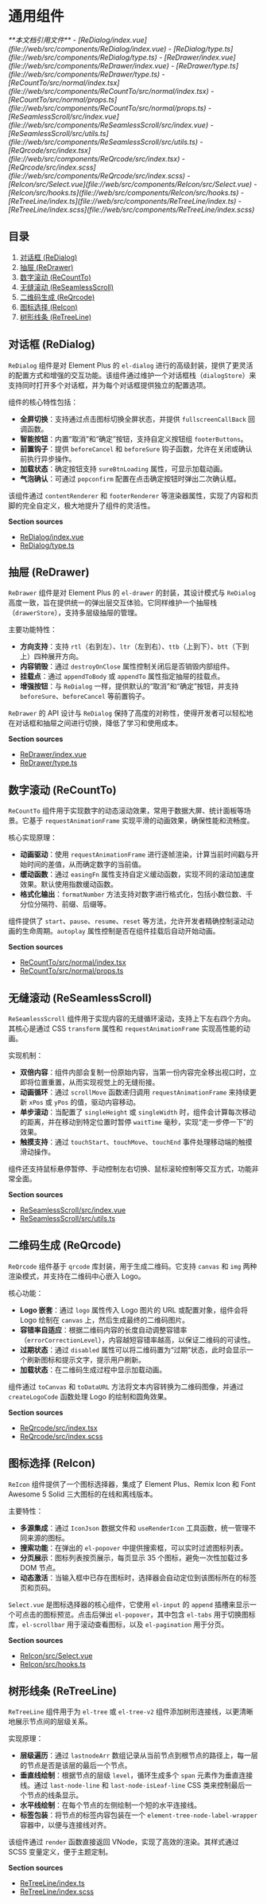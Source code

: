 # 通用组件

<cite>
**本文档引用文件**  
- [ReDialog/index.vue](file://web/src/components/ReDialog/index.vue)
- [ReDialog/type.ts](file://web/src/components/ReDialog/type.ts)
- [ReDrawer/index.vue](file://web/src/components/ReDrawer/index.vue)
- [ReDrawer/type.ts](file://web/src/components/ReDrawer/type.ts)
- [ReCountTo/src/normal/index.tsx](file://web/src/components/ReCountTo/src/normal/index.tsx)
- [ReCountTo/src/normal/props.ts](file://web/src/components/ReCountTo/src/normal/props.ts)
- [ReSeamlessScroll/src/index.vue](file://web/src/components/ReSeamlessScroll/src/index.vue)
- [ReSeamlessScroll/src/utils.ts](file://web/src/components/ReSeamlessScroll/src/utils.ts)
- [ReQrcode/src/index.tsx](file://web/src/components/ReQrcode/src/index.tsx)
- [ReQrcode/src/index.scss](file://web/src/components/ReQrcode/src/index.scss)
- [ReIcon/src/Select.vue](file://web/src/components/ReIcon/src/Select.vue)
- [ReIcon/src/hooks.ts](file://web/src/components/ReIcon/src/hooks.ts)
- [ReTreeLine/index.ts](file://web/src/components/ReTreeLine/index.ts)
- [ReTreeLine/index.scss](file://web/src/components/ReTreeLine/index.scss)
</cite>

## 目录
1. [对话框 (ReDialog)](#对话框-redialog)
2. [抽屉 (ReDrawer)](#抽屉-redrawer)
3. [数字滚动 (ReCountTo)](#数字滚动-recountto)
4. [无缝滚动 (ReSeamlessScroll)](#无缝滚动-reseamlessscroll)
5. [二维码生成 (ReQrcode)](#二维码生成-reqrcode)
6. [图标选择 (ReIcon)](#图标选择-reicon)
7. [树形线条 (ReTreeLine)](#树形线条-retreeline)

## 对话框 (ReDialog)

`ReDialog` 组件是对 Element Plus 的 `el-dialog` 进行的高级封装，提供了更灵活的配置方式和增强的交互功能。该组件通过维护一个对话框栈（`dialogStore`）来支持同时打开多个对话框，并为每个对话框提供独立的配置选项。

组件的核心特性包括：
- **全屏切换**：支持通过点击图标切换全屏状态，并提供 `fullscreenCallBack` 回调函数。
- **智能按钮**：内置“取消”和“确定”按钮，支持自定义按钮组 `footerButtons`。
- **前置钩子**：提供 `beforeCancel` 和 `beforeSure` 钩子函数，允许在关闭或确认前执行异步操作。
- **加载状态**：确定按钮支持 `sureBtnLoading` 属性，可显示加载动画。
- **气泡确认**：可通过 `popconfirm` 配置在点击确定按钮时弹出二次确认框。

该组件通过 `contentRenderer` 和 `footerRenderer` 等渲染器属性，实现了内容和页脚的完全自定义，极大地提升了组件的灵活性。

**Section sources**
- [ReDialog/index.vue](file://web/src/components/ReDialog/index.vue#L1-L207)
- [ReDialog/type.ts](file://web/src/components/ReDialog/type.ts#L1-L276)

## 抽屉 (ReDrawer)

`ReDrawer` 组件是对 Element Plus 的 `el-drawer` 的封装，其设计模式与 `ReDialog` 高度一致，旨在提供统一的弹出层交互体验。它同样维护一个抽屉栈（`drawerStore`），支持多层级抽屉的管理。

主要功能特性：
- **方向支持**：支持 `rtl`（右到左）、`ltr`（左到右）、`ttb`（上到下）、`btt`（下到上）四种展开方向。
- **内容销毁**：通过 `destroyOnClose` 属性控制关闭后是否销毁内部组件。
- **挂载点**：通过 `appendToBody` 或 `appendTo` 属性指定抽屉的挂载点。
- **增强按钮**：与 `ReDialog` 一样，提供默认的“取消”和“确定”按钮，并支持 `beforeSure`、`beforeCancel` 等前置钩子。

`ReDrawer` 的 API 设计与 `ReDialog` 保持了高度的对称性，使得开发者可以轻松地在对话框和抽屉之间进行切换，降低了学习和使用成本。

**Section sources**
- [ReDrawer/index.vue](file://web/src/components/ReDrawer/index.vue#L1-L170)
- [ReDrawer/type.ts](file://web/src/components/ReDrawer/type.ts#L1-L263)

## 数字滚动 (ReCountTo)

`ReCountTo` 组件用于实现数字的动态滚动效果，常用于数据大屏、统计面板等场景。它基于 `requestAnimationFrame` 实现平滑的动画效果，确保性能和流畅度。

核心实现原理：
- **动画驱动**：使用 `requestAnimationFrame` 进行逐帧渲染，计算当前时间戳与开始时间的差值，从而确定数字的当前值。
- **缓动函数**：通过 `easingFn` 属性支持自定义缓动函数，实现不同的滚动加速度效果。默认使用指数缓动函数。
- **格式化输出**：`formatNumber` 方法支持对数字进行格式化，包括小数位数、千分位分隔符、前缀、后缀等。

组件提供了 `start`、`pause`、`resume`、`reset` 等方法，允许开发者精确控制滚动动画的生命周期。`autoplay` 属性控制是否在组件挂载后自动开始动画。

**Section sources**
- [ReCountTo/src/normal/index.tsx](file://web/src/components/ReCountTo/src/normal/index.tsx#L1-L180)
- [ReCountTo/src/normal/props.ts](file://web/src/components/ReCountTo/src/normal/props.ts#L1-L33)

## 无缝滚动 (ReSeamlessScroll)

`ReSeamlessScroll` 组件用于实现内容的无缝循环滚动，支持上下左右四个方向。其核心是通过 CSS `transform` 属性和 `requestAnimationFrame` 实现高性能的动画。

实现机制：
- **双倍内容**：组件内部会复制一份原始内容，当第一份内容完全移出视口时，立即将位置重置，从而实现视觉上的无缝衔接。
- **动画循环**：通过 `scrollMove` 函数递归调用 `requestAnimationFrame` 来持续更新 `xPos` 或 `yPos` 的值，驱动内容移动。
- **单步滚动**：当配置了 `singleHeight` 或 `singleWidth` 时，组件会计算每次移动的距离，并在移动到特定位置时暂停 `waitTime` 毫秒，实现“走一步停一下”的效果。
- **触摸支持**：通过 `touchStart`、`touchMove`、`touchEnd` 事件处理移动端的触摸滑动操作。

组件还支持鼠标悬停暂停、手动控制左右切换、鼠标滚轮控制等交互方式，功能非常全面。

**Section sources**
- [ReSeamlessScroll/src/index.vue](file://web/src/components/ReSeamlessScroll/src/index.vue#L1-L539)
- [ReSeamlessScroll/src/utils.ts](file://web/src/components/ReSeamlessScroll/src/utils.ts#L1-L120)

## 二维码生成 (ReQrcode)

`ReQrcode` 组件基于 `qrcode` 库封装，用于生成二维码。它支持 `canvas` 和 `img` 两种渲染模式，并支持在二维码中心嵌入 Logo。

核心功能：
- **Logo 嵌套**：通过 `logo` 属性传入 Logo 图片的 URL 或配置对象，组件会将 Logo 绘制在 `canvas` 上，然后生成最终的二维码图片。
- **容错率自适应**：根据二维码内容的长度自动调整容错率（`errorCorrectionLevel`），内容越短容错率越高，以保证二维码的可读性。
- **过期状态**：通过 `disabled` 属性可以将二维码置为“过期”状态，此时会显示一个刷新图标和提示文字，提示用户刷新。
- **加载状态**：在二维码生成过程中显示加载动画。

组件通过 `toCanvas` 和 `toDataURL` 方法将文本内容转换为二维码图像，并通过 `createLogoCode` 函数处理 Logo 的绘制和圆角效果。

**Section sources**
- [ReQrcode/src/index.tsx](file://web/src/components/ReQrcode/src/index.tsx#L1-L262)
- [ReQrcode/src/index.scss](file://web/src/components/ReQrcode/src/index.scss#L1-L10)

## 图标选择 (ReIcon)

`ReIcon` 组件提供了一个图标选择器，集成了 Element Plus、Remix Icon 和 Font Awesome 5 Solid 三大图标的在线和离线版本。

主要特性：
- **多源集成**：通过 `IconJson` 数据文件和 `useRenderIcon` 工具函数，统一管理不同来源的图标。
- **搜索功能**：在弹出的 `el-popover` 中提供搜索框，可以实时过滤图标列表。
- **分页展示**：图标列表按页展示，每页显示 35 个图标，避免一次性加载过多 DOM 节点。
- **动态激活**：当输入框中已存在图标时，选择器会自动定位到该图标所在的标签页和页码。

`Select.vue` 是图标选择器的核心组件，它使用 `el-input` 的 `append` 插槽来显示一个可点击的图标预览。点击后弹出 `el-popover`，其中包含 `el-tabs` 用于切换图标库，`el-scrollbar` 用于滚动查看图标，以及 `el-pagination` 用于分页。

**Section sources**
- [ReIcon/src/Select.vue](file://web/src/components/ReIcon/src/Select.vue#L1-L269)
- [ReIcon/src/hooks.ts](file://web/src/components/ReIcon/src/hooks.ts#L1-L64)

## 树形线条 (ReTreeLine)

`ReTreeLine` 组件用于为 `el-tree` 或 `el-tree-v2` 组件添加树形连接线，以更清晰地展示节点间的层级关系。

实现原理：
- **层级遍历**：通过 `lastnodeArr` 数组记录从当前节点到根节点的路径上，每一层的节点是否是该层的最后一个节点。
- **垂直线绘制**：根据节点的层级 `level`，循环生成多个 `span` 元素作为垂直连接线。通过 `last-node-line` 和 `last-node-isLeaf-line` CSS 类来控制最后一个节点的线条显示。
- **水平线绘制**：在每个节点的左侧绘制一个短的水平连接线。
- **标签包装**：将节点的标签内容包装在一个 `element-tree-node-label-wrapper` 容器中，以便与连接线对齐。

该组件通过 `render` 函数直接返回 VNode，实现了高效的渲染。其样式通过 SCSS 变量定义，便于主题定制。

**Section sources**
- [ReTreeLine/index.ts](file://web/src/components/ReTreeLine/index.ts#L1-L156)
- [ReTreeLine/index.scss](file://web/src/components/ReTreeLine/index.scss#L1-L56)
